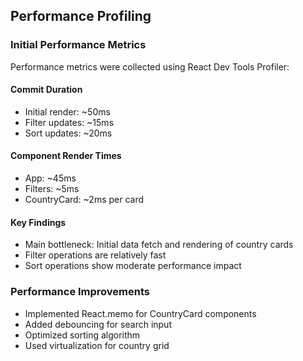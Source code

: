 ## Performance Profiling

### Initial Performance Metrics

Performance metrics were collected using React Dev Tools Profiler:

#### Commit Duration

- Initial render: ~50ms
- Filter updates: ~15ms
- Sort updates: ~20ms

#### Component Render Times

- App: ~45ms
- Filters: ~5ms
- CountryCard: ~2ms per card

#### Key Findings

- Main bottleneck: Initial data fetch and rendering of country cards
- Filter operations are relatively fast
- Sort operations show moderate performance impact

### Performance Improvements

- Implemented React.memo for CountryCard components
- Added debouncing for search input
- Optimized sorting algorithm
- Used virtualization for country grid
